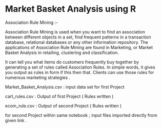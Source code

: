 # Market Basket Analysis using R


Association Rule Mining :- 

Association Rule Mining is used when you want to find an association between different objects in a set, find frequent patterns in a transaction database, relational databases or any other information repository. The applications of Association Rule Mining are found in Marketing, or Market Basket Analysis in retailing, clustering and classification. 

It can tell you what items do customers frequently buy together by generating a set of rules called Association Rules. In simple words, it gives you output as rules in form if this then that. Clients can use those rules for numerous marketing strategies .

Market_Basket_Analysis.csv : input data set for first Project 

cart_rules.csv : Output of first Project ( Rules written ) 

ecom_rule.csv : Output of second Project ( Rules written ) 

for second Project within same notebook ; input files imported directly from given link .


